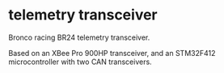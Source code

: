 # telemetry transceiver
Bronco racing BR24 telemetry transceiver.

Based on an XBee Pro 900HP transceiver, and an STM32F412 microcontroller with two CAN transceivers.
